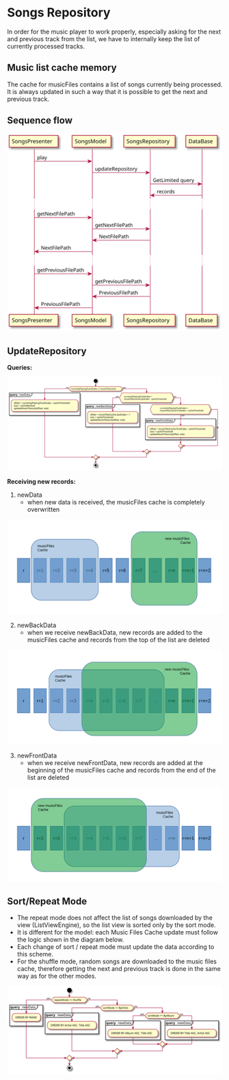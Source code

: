 # Songs Repository

In order for the music player to work properly, especially asking for the next and previous track from the list, we have to internally keep the list of currently processed tracks. 

## Music list cache memory

The cache for musicFiles contains a list of songs currently being processed. It is always updated in such a way that it is possible to get the next and previous track.

## Sequence flow 

![](./data/update_data_sequence_flow.svg)

## UpdateRepository

**Queries:**

![](./data/UpdateRepoQueries.svg)

**Receiving new records:**

1. newData
     - when new data is received, the musicFiles cache is completely overwritten 

![](./data/newData.svg)

2. newBackData
     - when we receive newBackData, new records are added to the musicFiles cache and records from the top of the list are deleted 

![](./data/newBackData.svg)

3. newFrontData
     - when we receive newFrontData, new records are added at the beginning of the musicFiles cache and records from the end of the list are deleted 

![](./data/newFrontData.svg)

## Sort/Repeat Mode

  - The repeat mode does not affect the list of songs downloaded by the view (ListViewEngine), so the list view is sorted only by the sort mode.
  - It is different for the model: each Music Files Cache update must follow the logic shown in the diagram below.
  - Each change of sort / repeat mode must update the data according to this scheme.
  - For the shuffle mode, random songs are downloaded to the music files cache, therefore getting the next and previous track is done in the same way as for the other modes.

![](./data/UpdateRepoSortRepeatModes.svg)
